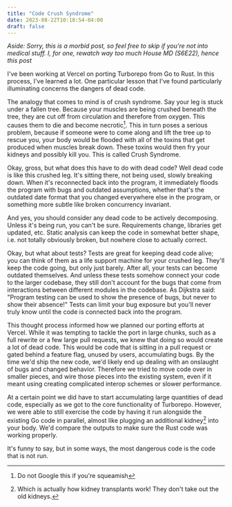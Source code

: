 ```yaml
---
title: "Code Crush Syndrome"
date: 2023-08-22T10:18:54-04:00
draft: false
---
```


*Aside: Sorry, this is a morbid post, so feel free to skip if you're
not into medical stuff. I, for one, rewatch way too much House MD (S6E22),
hence this post*

I've been working at Vercel on porting Turborepo from Go to Rust. In
this process, I've learned a lot. One particular lesson that I've
found particularly illuminating concerns the dangers of dead code.

The analogy that comes to mind is of crush syndrome. Say your leg is
stuck under a fallen tree. Because your muscles are being crushed
beneath the tree, they are cut off from circulation and therefore from
oxygen. This causes them to die and become necrotic[^1]. This in turn
poses a serious problem, because if someone were to come along and
lift the tree up to rescue you, your body would be flooded with all of
the toxins that get produced when muscles break down. These toxins
would then fry your kidneys and possibly kill you. This is called
Crush Syndrome.

[^1]: Do not Google this if you're squeamish

Okay, gross, but what does this have to do with dead code? Well dead
code is like this crushed leg. It's sitting there, not being used,
slowly breaking down. When it's reconnected back into the program, it
immediately floods the program with bugs and outdated assumptions,
whether that's the outdated date format that you changed everywhere
else in the program, or something more subtle like broken concurrency
invariant.

And yes, you should consider any dead code to be actively
decomposing. Unless it's being run, you can't be sure. Requirements
change, libraries get updated, etc. Static analysis can keep the code
in somewhat better shape, i.e. not totally obviously broken, but
nowhere close to actually correct.

Okay, but what about tests? Tests are great for keeping dead code
alive; you can think of them as a life support machine for your
crushed leg. They'll keep the code going, but only just barely. After
all, your tests can become outdated themselves. And unless these tests
somehow connect your code to the larger codebase, they still don't
account for the bugs that come from interactions between different
modules in the codebase. As Dijkstra said: "Program testing can be
used to show the presence of bugs, but never to show their absence!"
Tests can limit your bug exposure but you'll never truly know until
the code is connected back into the program.

This thought process informed how we planned our porting efforts at
Vercel. While it was tempting to tackle the port in large chunks, such
as a full rewrite or a few large pull requests, we knew that doing so
would create a lot of dead code. This would be code that is sitting in
a pull request or gated behind a feature flag, unused by users,
accumulating bugs. By the time we'd ship the new code, we'd likely end
up dealing with an onslaught of bugs and changed behavior. Therefore
we tried to move code over in smaller pieces, and wire those pieces
into the existing system, even if it meant using creating complicated
interop schemes or slower performance.

At a certain point we did have to start accumulating large quantities
of dead code, especially as we got to the core functionality of
Turborepo. However, we were able to still exercise the code by having
it run alongside the existing Go code in parallel, almost like
plugging an additional kidney[^2] into your body. We'd compare the
outputs to make sure the Rust code was working properly.

[^2]: Which is actually how kidney transplants work! They don't take
    out the old kidneys.

It's funny to say, but in some ways, the most dangerous code is the
code that is not run.
